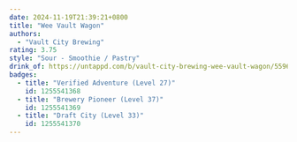 ```yaml
---
date: 2024-11-19T21:39:21+0800
title: "Wee Vault Wagon"
authors:
  - "Vault City Brewing"
rating: 3.75
style: "Sour - Smoothie / Pastry"
drink_of: https://untappd.com/b/vault-city-brewing-wee-vault-wagon/5596202
badges:
  - title: "Verified Adventure (Level 27)"
    id: 1255541368
  - title: "Brewery Pioneer (Level 37)"
    id: 1255541369
  - title: "Draft City (Level 33)"
    id: 1255541370
---
```

